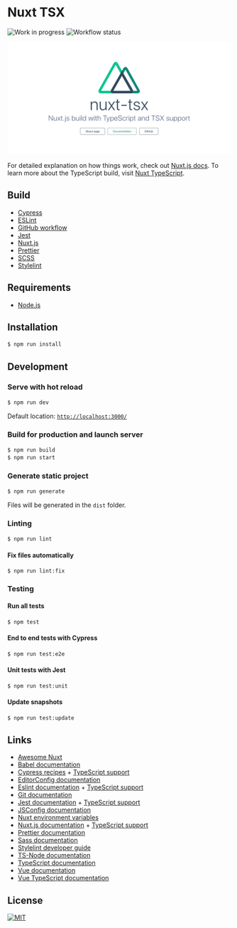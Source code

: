 # Nuxt TSX

![Work in progress][wip-badge] ![Workflow status][workflow-status]

![Nuxt.js build with TypeScript and TSX support][screenshot]

For detailed explanation on how things work, check out [Nuxt.js docs][nuxt-js]. To learn more about the TypeScript build, visit [Nuxt TypeScript][nuxt-ts].

## Build
* [Cypress][cypress]
* [ESLint][eslint]
* [GitHub workflow][github-workflow]
* [Jest][jest]
* [Nuxt.js][nuxt-js]
* [Prettier][prettier]
* [SCSS][sass-lang]
* [Stylelint][stylelint]

## Requirements
* [Node.js][node]

## Installation
```sh
$ npm run install
```

## Development

### Serve with hot reload
```sh
$ npm run dev
```
Default location: [`http://localhost:3000/`](http://localhost:3000/)
### Build for production and launch server
```sh
$ npm run build
$ npm run start
```

### Generate static project
```sh
$ npm run generate
```
Files will be generated in the `dist` folder.

### Linting
```sh
$ npm run lint
```

#### Fix files automatically
```
$ npm run lint:fix
```

### Testing

#### Run all tests
```sh
$ npm test
```

#### End to end tests with Cypress
```sh
$ npm run test:e2e
```

#### Unit tests with Jest
```sh
$ npm run test:unit
```

#### Update snapshots
```sh
$ npm run test:update
```

## Links
* [Awesome Nuxt][awesome-nuxt]
* [Babel documentation][babel]
* [Cypress recipes][cypress-recipes] + [TypeScript support][cypress-ts]
* [EditorConfig documentation][editor-config]
* [Eslint documentation][eslint] + [TypeScript support][eslint-ts]
* [Git documentation][git]
* [Jest documentation][jest] + [TypeScript support][jest-ts]
* [JSConfig documentation][jsconfig]
* [Nuxt environment variables][nuxt-env]
* [Nuxt.js documentation][nuxt-js] + [TypeScript support][nuxt-ts]
* [Prettier documentation][prettier]
* [Sass documentation][sass-lang]
* [Stylelint developer guide][stylelint-docs]
* [TS-Node documentation][ts-node]
* [TypeScript documentation][typescript]
* [Vue documentation][vue-js]
* [Vue TypeScript documentation][vue-ts]

## License
[![MIT](mit-badge)](LICENSE.md)

[awesome-nuxt]: https://github.com/nuxt-community/awesome-nuxt
[babel]: https://babeljs.io/
[cypress-recipes]: https://github.com/cypress-io/cypress-example-recipes
[cypress-ts]: https://docs.cypress.io/guides/tooling/typescript-support.html
[cypress]: https://www.cypress.io/
[editor-config]: https://editorconfig.org/
[eslint-ts]: https://typescript.nuxtjs.org/guide/lint.html
[eslint]: https://eslint.org/
[git]: https://git-scm.com/
[github-workflow]: https://help.github.com/en/actions/automating-your-workflow-with-github-actions/configuring-a-workflow
[jest-ts]: https://kulshekhar.github.io/ts-jest/
[jest]: https://jestjs.io/
[jsconfig]: https://code.visualstudio.com/docs/languages/jsconfig
[mit-badge]: https://img.shields.io/badge/license-MIT-green.svg
[node]: https://nodejs.org/
[nuxt-env]: https://nuxtjs.org/api/configuration-env/
[nuxt-js]: https://nuxtjs.org/
[nuxt-ts]: https://typescript.nuxtjs.org/
[prettier]: https://prettier.io/
[sass-lang]: https://sass-lang.com/
[screenshot]: docs/.vuepress/public/screenshot.png
[stylelint-docs]: https://stylelint.io/developer-guide
[stylelint]: https://stylelint.io/
[ts-node]: https://github.com/TypeStrong/ts-node
[typescript]: https://www.typescriptlang.org/
[vue-js]: https://vuejs.org/
[vue-ts]: https://vuejs.org/v2/guide/typescript.html
[wip-badge]: https://img.shields.io/badge/WIP-Work%20in%20progress-yellow
[workflow-status]: https://github.com/Phoenix2k/nuxt-tsx/workflows/Nuxt.tsx%20workflow/badge.svg
